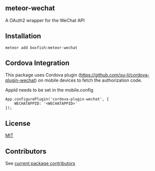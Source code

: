 ## meteor-wechat
A OAuth2 wrapper for the WeChat API

## Installation
```
meteor add boxfish:meteor-wechat
```

## Cordova Integration
This package uses Cordova plugin (https://github.com/xu-li/cordova-plugin-wechat) on mobile devices to fetch the authorization code.

AppId needs to be set in the mobile.config

```
App.configurePlugin('cordova-plugin-wechat', {
    WECHATAPPID: '<WECHATAPPID>'
});
```

License
-----------
[MIT](https://github.com/boxfish/meteor-wechat/blob/master/LICENSE)

Contributors
-----------
See [current package contributors](https://github.com/boxfish/meteor-wechat/graphs/contributors)

